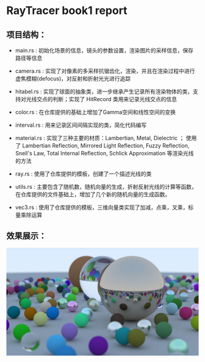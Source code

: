 # RayTracer book1 report

## 项目结构：

* main.rs :  初始化场景的信息，镜头的参数设置，渲染图片的采样信息，保存路径等信息

* camera.rs : 实现了对像素的多采样抗锯齿化，渲染，并且在渲染过程中进行虚焦模糊(defocus)，对反射和折射光光进行追踪

* hitabel.rs : 实现了球面的抽象类，进一步继承产生记录所有渲染物体的类，支持对光线交点的判断；实现了 HitRecord 类用来记录光线交点的信息

* color.rs : 在仓库提供的基础上增加了Gamma空间和线性空间的变换

* interval.rs : 用来记录区间间隔实现的类，简化代码编写

* material.rs : 实现了三种主要的材质：Lambertian, Metal, Dielectric ； 使用了 Lambertian Reflection, Mirrored Light Reflection, Fuzzy Reflection, Snell's Law, Total Internal Reflection, Schlick Approximation 等渲染光线的方法

* ray.rs : 使用了仓库提供的模板，创建了一个描述光线的类

* utils.rs : 主要包含了随机数，随机向量的生成，折射反射光线的计算等函数，在仓库提供的文件基础上，增加了几个新的随机向量的生成函数。

* vec3.rs : 使用了仓库提供的模板，三维向量类实现了加减，点乘，叉乘，标量乘除运算

## 效果展示：

![book1最终渲染效果图](../RayTracer/output/Final_scene.jpg)

